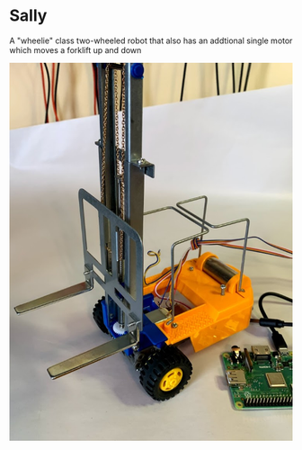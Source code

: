# Sally
A "wheelie" class two-wheeled robot that also has an addtional single motor which moves a forklift up and down

![Sally](../res/sally.jpg)
